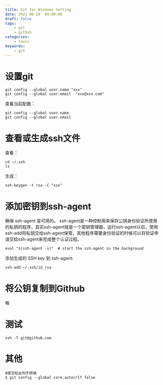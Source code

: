 ```yaml
---
title: Git for Windows Setting
date: 2022-06-28  09:00:00
draft: false
tags:
    - git
    - github
categories:
    - tools
keywords:
    - git
---
```


# 设置git

```shell
git config --global user.name "xxx"
git config --global user.email  "xxx@xxx.com"

```
查看当前配置：

```shell
git config --global user.name
git config --global user.email

```

# 查看或生成ssh文件

查看：

```shell
cd ~/.ssh
ls
```

生成：
```shell
ssh-keygen -t rsa -C "xxx"
```

# 添加密钥到ssh-agent

确保 ssh-agent 是可用的。
ssh-agent是一种控制用来保存公钥身份验证所使用的私钥的程序，其实ssh-agent就是一个密钥管理器，运行ssh-agent以后，使用ssh-add将私钥交给ssh-agent保管，其他程序需要身份验证的时候可以将验证申请交给ssh-agent来完成整个认证过程。

```shell
eval "$(ssh-agent -s)"  # start the ssh-agent in the background
```

添加生成的 SSH key 到 ssh-agent:

```shell
ssh-add ~/.ssh/id_rsa
```

# 将公钥复制到Github

略

# 测试

```shell
ssh -T git@github.com
```


# 其他

```shell
#提交检出均不转换
$ git config --global core.autocrlf false
```